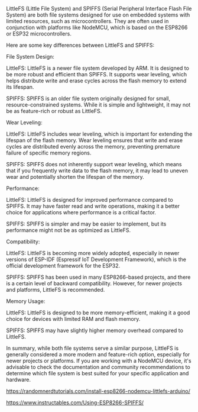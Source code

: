 LittleFS (Little File System) and SPIFFS (Serial Peripheral Interface Flash File System) are both file systems designed for use on embedded systems with limited resources, such as microcontrollers. They are often used in conjunction with platforms like NodeMCU, which is based on the ESP8266 or ESP32 microcontrollers.

Here are some key differences between LittleFS and SPIFFS:

File System Design:

LittleFS: LittleFS is a newer file system developed by ARM. It is designed to be more robust and efficient than SPIFFS. It supports wear leveling, which helps distribute write and erase cycles across the flash memory to extend its lifespan.

SPIFFS: SPIFFS is an older file system originally designed for small, resource-constrained systems. While it is simple and lightweight, it may not be as feature-rich or robust as LittleFS.

Wear Leveling:

LittleFS: LittleFS includes wear leveling, which is important for extending the lifespan of the flash memory. Wear leveling ensures that write and erase cycles are distributed evenly across the memory, preventing premature failure of specific memory regions.

SPIFFS: SPIFFS does not inherently support wear leveling, which means that if you frequently write data to the flash memory, it may lead to uneven wear and potentially shorten the lifespan of the memory.

Performance:

LittleFS: LittleFS is designed for improved performance compared to SPIFFS. It may have faster read and write operations, making it a better choice for applications where performance is a critical factor.

SPIFFS: SPIFFS is simpler and may be easier to implement, but its performance might not be as optimized as LittleFS.

Compatibility:

LittleFS: LittleFS is becoming more widely adopted, especially in newer versions of ESP-IDF (Espressif IoT Development Framework), which is the official development framework for the ESP32.

SPIFFS: SPIFFS has been used in many ESP8266-based projects, and there is a certain level of backward compatibility. However, for newer projects and platforms, LittleFS is recommended.

Memory Usage:

LittleFS: LittleFS is designed to be more memory-efficient, making it a good choice for devices with limited RAM and flash memory.

SPIFFS: SPIFFS may have slightly higher memory overhead compared to LittleFS.

In summary, while both file systems serve a similar purpose, LittleFS is generally considered a more modern and feature-rich option, especially for newer projects or platforms. If you are working with a NodeMCU device, it's advisable to check the documentation and community recommendations to determine which file system is best suited for your specific application and hardware.


https://randomnerdtutorials.com/install-esp8266-nodemcu-littlefs-arduino/


https://www.instructables.com/Using-ESP8266-SPIFFS/